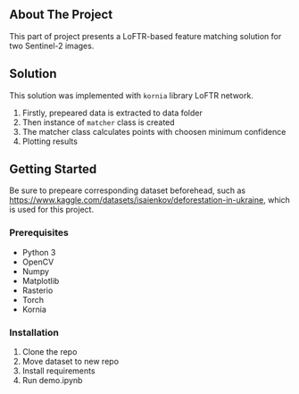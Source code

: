 <!-- ABOUT THE PROJECT -->
## About The Project

This part of project presents a LoFTR-based feature matching solution for two Sentinel-2 images. 

<!-- SOLUTION -->
## Solution
This solution was implemented with `kornia` library LoFTR network.

1. Firstly, prepeared data is extracted to data folder
2. Then instance of `matcher` class is created
3. The matcher class calculates points with choosen minimum confidence
4. Plotting results

<!-- GETTING STARTED -->
## Getting Started

Be sure to prepeare corresponding dataset beforehead, such as https://www.kaggle.com/datasets/isaienkov/deforestation-in-ukraine, which is used for this project.

### Prerequisites

- Python 3
- OpenCV
- Numpy
- Matplotlib
- Rasterio
- Torch
- Kornia

### Installation

1. Clone the repo
2. Move dataset to new repo
3. Install requirements
4. Run demo.ipynb

